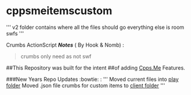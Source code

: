 # cppsmeitemscustom
'''
v2 folder contains where all the files should go
everything else is room swfs
'''

Crumbs ActionScript **_Notes_** ( By Hook & Nomb) :
>crumbs only need as not swf


##This Repository was built for the intent 
##of adding [Cpps.Me](http://www.cpps.me/) Features.

###New Years Repo Updates :bowtie: :
'''
Moved current files into [play folder](/play)
Moved .json file crumbs for custom items to [client folder](/play/v2/client)
'''